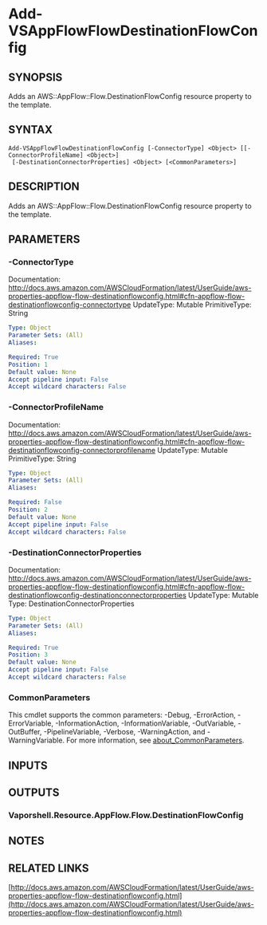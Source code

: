 # Add-VSAppFlowFlowDestinationFlowConfig

## SYNOPSIS
Adds an AWS::AppFlow::Flow.DestinationFlowConfig resource property to the template.

## SYNTAX

```
Add-VSAppFlowFlowDestinationFlowConfig [-ConnectorType] <Object> [[-ConnectorProfileName] <Object>]
 [-DestinationConnectorProperties] <Object> [<CommonParameters>]
```

## DESCRIPTION
Adds an AWS::AppFlow::Flow.DestinationFlowConfig resource property to the template.

## PARAMETERS

### -ConnectorType
Documentation: http://docs.aws.amazon.com/AWSCloudFormation/latest/UserGuide/aws-properties-appflow-flow-destinationflowconfig.html#cfn-appflow-flow-destinationflowconfig-connectortype
UpdateType: Mutable
PrimitiveType: String

```yaml
Type: Object
Parameter Sets: (All)
Aliases:

Required: True
Position: 1
Default value: None
Accept pipeline input: False
Accept wildcard characters: False
```

### -ConnectorProfileName
Documentation: http://docs.aws.amazon.com/AWSCloudFormation/latest/UserGuide/aws-properties-appflow-flow-destinationflowconfig.html#cfn-appflow-flow-destinationflowconfig-connectorprofilename
UpdateType: Mutable
PrimitiveType: String

```yaml
Type: Object
Parameter Sets: (All)
Aliases:

Required: False
Position: 2
Default value: None
Accept pipeline input: False
Accept wildcard characters: False
```

### -DestinationConnectorProperties
Documentation: http://docs.aws.amazon.com/AWSCloudFormation/latest/UserGuide/aws-properties-appflow-flow-destinationflowconfig.html#cfn-appflow-flow-destinationflowconfig-destinationconnectorproperties
UpdateType: Mutable
Type: DestinationConnectorProperties

```yaml
Type: Object
Parameter Sets: (All)
Aliases:

Required: True
Position: 3
Default value: None
Accept pipeline input: False
Accept wildcard characters: False
```

### CommonParameters
This cmdlet supports the common parameters: -Debug, -ErrorAction, -ErrorVariable, -InformationAction, -InformationVariable, -OutVariable, -OutBuffer, -PipelineVariable, -Verbose, -WarningAction, and -WarningVariable. For more information, see [about_CommonParameters](http://go.microsoft.com/fwlink/?LinkID=113216).

## INPUTS

## OUTPUTS

### Vaporshell.Resource.AppFlow.Flow.DestinationFlowConfig
## NOTES

## RELATED LINKS

[http://docs.aws.amazon.com/AWSCloudFormation/latest/UserGuide/aws-properties-appflow-flow-destinationflowconfig.html](http://docs.aws.amazon.com/AWSCloudFormation/latest/UserGuide/aws-properties-appflow-flow-destinationflowconfig.html)

